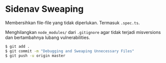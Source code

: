 # Sidenav Sweaping

Membersihkan file-file yang tidak diperlukan. Termasuk `.spec.ts`.

Menghilangkan `node_modules/` dari `.gitignore` agar tidak terjadi misversions dan bertambahnya lubang vulnerabilities.

```bash
$ git add .
$ git commit -m "Debugging and Sweaping Unnecessary Files"
$ git push -u origin master
```